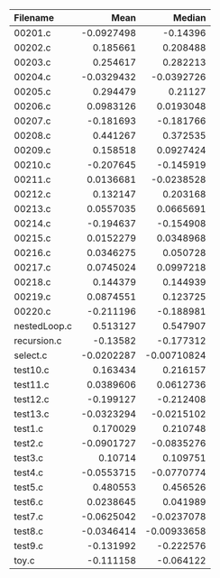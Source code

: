 | Filename     |       Mean |      Median |
|:-------------|-----------:|------------:|
| 00201.c      | -0.0927498 | -0.14396    |
| 00202.c      |  0.185661  |  0.208488   |
| 00203.c      |  0.254617  |  0.282213   |
| 00204.c      | -0.0329432 | -0.0392726  |
| 00205.c      |  0.294479  |  0.21127    |
| 00206.c      |  0.0983126 |  0.0193048  |
| 00207.c      | -0.181693  | -0.181766   |
| 00208.c      |  0.441267  |  0.372535   |
| 00209.c      |  0.158518  |  0.0927424  |
| 00210.c      | -0.207645  | -0.145919   |
| 00211.c      |  0.0136681 | -0.0238528  |
| 00212.c      |  0.132147  |  0.203168   |
| 00213.c      |  0.0557035 |  0.0665691  |
| 00214.c      | -0.194637  | -0.154908   |
| 00215.c      |  0.0152279 |  0.0348968  |
| 00216.c      |  0.0346275 |  0.050728   |
| 00217.c      |  0.0745024 |  0.0997218  |
| 00218.c      |  0.144379  |  0.144939   |
| 00219.c      |  0.0874551 |  0.123725   |
| 00220.c      | -0.211196  | -0.188981   |
| nestedLoop.c |  0.513127  |  0.547907   |
| recursion.c  | -0.13582   | -0.177312   |
| select.c     | -0.0202287 | -0.00710824 |
| test10.c     |  0.163434  |  0.216157   |
| test11.c     |  0.0389606 |  0.0612736  |
| test12.c     | -0.199127  | -0.212408   |
| test13.c     | -0.0323294 | -0.0215102  |
| test1.c      |  0.170029  |  0.210748   |
| test2.c      | -0.0901727 | -0.0835276  |
| test3.c      |  0.10714   |  0.109751   |
| test4.c      | -0.0553715 | -0.0770774  |
| test5.c      |  0.480553  |  0.456526   |
| test6.c      |  0.0238645 |  0.041989   |
| test7.c      | -0.0625042 | -0.0237078  |
| test8.c      | -0.0346414 | -0.00933658 |
| test9.c      | -0.131992  | -0.222576   |
| toy.c        | -0.111158  | -0.064122   |